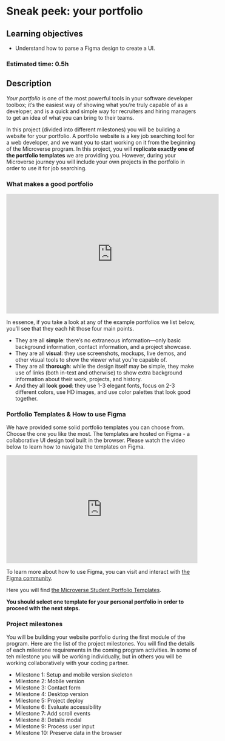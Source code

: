 # Sneak peek: your portfolio

## Learning objectives
- Understand how to parse a Figma design to create a UI.

### Estimated time: 0.5h

## Description

*Your portfolio* is one of the most powerful tools in your software developer toolbox; it’s the easiest way of showing what you’re truly capable of as a developer, and is a quick and simple way for recruiters and hiring managers to get an idea of what you can bring to their teams.

In this project (divided into different milestones) you will be building a website for your portfolio. A portfolio website is a key job searching tool for a web developer, and we want you to start working on it from the beginning of the Microverse program. In this project, you will **replicate exactly one of the portfolio templates** we are providing you. However, during your Microverse journey you will include your own projects in the portfolio in order to use it for job searching.


### What makes a good portfolio

<iframe width="560" height="315" src="https://www.youtube-nocookie.com/embed/3-N6O7DVrbc" frameborder="0" allow="accelerometer; autoplay; clipboard-write; encrypted-media; gyroscope; picture-in-picture" allowfullscreen></iframe>

In essence, if you take a look at any of the example portfolios we list below, you’ll see that they each hit those four main points. 
- They are all **simple**: there’s no extraneous information—only basic background information, contact information, and a project showcase. 
- They are all **visual**: they use screenshots, mockups, live demos, and other visual tools to show the viewer what you’re capable of. 
- They are all **thorough**: while the design itself may be simple, they make use of links (both in-text and otherwise) to show extra background information about their work, projects, and history. 
- And they all **look good**: they use 1-3 elegant fonts, focus on 2-3 different colors, use HD images, and use color palettes that look good together.

### Portfolio Templates & How to use Figma

We have provided some solid portfolio templates you can choose from. 
Choose the one you like the most. The templates are hosted on Figma - a collaborative UI design tool built in the browser. Please watch the video below to learn how to navigate the templates on Figma.

<div style="position: relative; padding-bottom: 56.25%; height: 0;"><iframe src="https://www.loom.com/embed/167236d17f104fc18298c5c9888354c9" frameborder="0" webkitallowfullscreen mozallowfullscreen allowfullscreen style="position: absolute; top: 0; left: 0; width: 100%; height: 100%;"></iframe></div>

To learn more about how to use Figma, you can visit and interact with [the Figma community](https://forum.figma.com/).

Here you will find [the Microverse Student Portfolio Templates](https://www.figma.com/file/l7SqJ3ZfkAKih9sFxvWSR4/Microverse-Student-Project-1?node-id=0%3A1).

**You should select one template for your personal portfolio in order to proceed with the next steps.**

### Project milestones

You will be building your website portfolio during the first module of the program. Here are the list of the project milestones. You will find the details of each milestone requirements in the coming program activities. In some of teh milestone you will be working individually, but in others you will be working collaboratively with your coding partner.
- Milestone 1: Setup and mobile version skeleton
- Milestone 2: Mobile version
- Milestone 3: Contact form
- Milestone 4: Desktop version
- Milestone 5: Project deploy
- Milestone 6: Evaluate accessibility
- Milestone 7: Add scroll events
- Milestone 8: Details modal
- Milestone 9: Process user input
- Milestone 10: Preserve data in the browser
